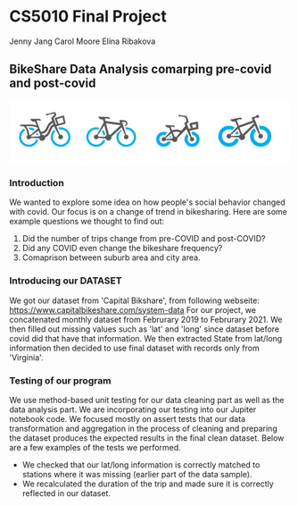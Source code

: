 # CS5010 Final Project

Jenny Jang
Carol Moore
Elina Ribakova 

## BikeShare Data Analysis comarping pre-covid and post-covid

<img src="https://github.com/Eribakova/CS5010/blob/main/Bike.PNG">

### Introduction

We wanted to explore some idea on how people's social behavior changed with covid. Our focus is on a change of trend in bikesharing. Here are some example questions we thought to find out:

1. Did the number of trips change from pre-COVID and post-COVID?
2. Did any COVID even change the bikeshare frequency?
3. Comaprison between suburb area and city area.


### Introducing our DATASET

We got our dataset from 'Capital Bikshare', from following webseite: https://www.capitalbikeshare.com/system-data
For our project, we concatenated monthly dataset from Februrary 2019 to Februrary 2021. We then filled out missing values such as 'lat' and 'long' since dataset before covid did that have that information. We then extracted State from lat/long information then decided to use final dataset with records only from 'Virginia'.


### Testing of our program 

We use method-based unit testing for our data cleaning part as well as the data analysis part. We are incorporating our testing into our Jupiter notebook code. We focused mostly on assert tests that our data transformation and aggregation in the process of cleaning and preparing the dataset produces the expected results in the final clean dataset. Below are a few examples of the tests we performed. 
* We checked that our lat/long information is correctly matched to stations where it was missing (earlier part of the data sample). 
* We recalculated the duration of the trip and made sure it is correctly reflected in our dataset. 


